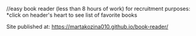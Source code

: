 //easy book reader (less than 8 hours of work) for recruitment purposes:
*click on header's heart to see list of favorite books

Site published at:
https://martakozina010.github.io/book-reader/
